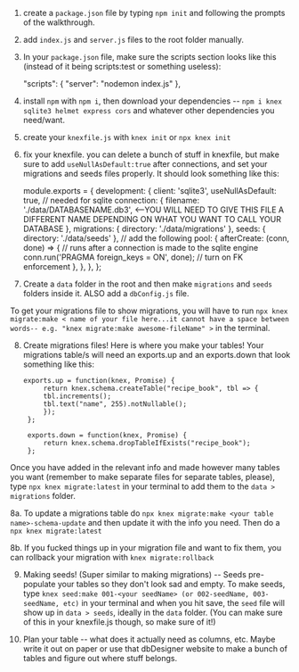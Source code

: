1. create a `package.json` file by typing `npm init` and following the prompts of the walkthrough.

2. add `index.js` and `server.js` files to the root folder manually.

3. In your `package.json` file, make sure the scripts section looks like this (instead of it being scripts:test or something useless):

    "scripts": {
        "server": "nodemon index.js"
    },

4. install `npm` with `npm i`, then download your dependencies -- `npm i knex sqlite3 helmet express cors` and whatever other dependencies you need/want. 

5. create your `knexfile.js` with `knex init` or `npx knex init`

6. fix your knexfile. you can delete a bunch of stuff in knexfile, but make sure to add `useNullAsDefault:true` after connections, and set your migrations and seeds files properly. It should look something like this:

    module.exports = {
        development: {
            client: 'sqlite3',
            useNullAsDefault: true, // needed for sqlite
            connection: {
            filename: './data/DATABASENAME.db3', <--YOU WILL NEED TO GIVE THIS FILE A DIFFERENT NAME DEPENDING ON WHAT YOU WANT TO CALL YOUR DATABASE
            },
            migrations: {
            directory: './data/migrations'
            },
            seeds: {
            directory: './data/seeds'
            },
            // add the following
            pool: {
            afterCreate: (conn, done) => {
                // runs after a connection is made to the sqlite engine
                conn.run('PRAGMA foreign_keys = ON', done); // turn on FK enforcement
                },
            },
            }, 
            };

7. Create a `data` folder in the root and then make `migrations` and `seeds` folders inside it. ALSO add a `dbConfig.js` file.

To get your migrations file to show migrations, you will have to run `npx knex migrate:make < name of your file here...it cannot have a space between words-- e.g. "knex migrate:make awesome-fileName" >` in the terminal.

8. Create migrations files!
Here is where you make your tables! Your migrations table/s will need an exports.up and an exports.down that look something like this:

       exports.up = function(knex, Promise) {
            return knex.schema.createTable("recipe_book", tbl => {
            tbl.increments();
            tbl.text("name", 255).notNullable();
            });
        };

        exports.down = function(knex, Promise) {
            return knex.schema.dropTableIfExists("recipe_book");
        };

Once you have added in the relevant info and made however many tables you want (remember to make separate files for separate tables, please), type `npx knex migrate:latest` in your terminal to add them to the `data > migrations` folder.

8a. To update a migrations table do 
`npx knex migrate:make <your table name>-schema-update` and then update it with the info you need. Then do a `npx knex migrate:latest`
    
8b. If you fucked things up in your migration file and want to fix them, you can rollback your migration with `knex migrate:rollback`

9. Making seeds! (Super similar to making migrations) -- Seeds pre-populate your tables so they don't look sad and empty. To make seeds, type `knex seed:make 001-<your seedName> (or 002-seedName, 003-seedName, etc)` in your terminal and when you hit save, the `seed` file will show up in `data > seeds`, ideally in the `data` folder. (You can make sure of this in your knexfile.js though, so make sure of it!)

10. Plan your table -- what does it actually need as columns, etc. Maybe write it out on paper or use that dbDesigner website to make a bunch of tables and figure out where stuff belongs.
